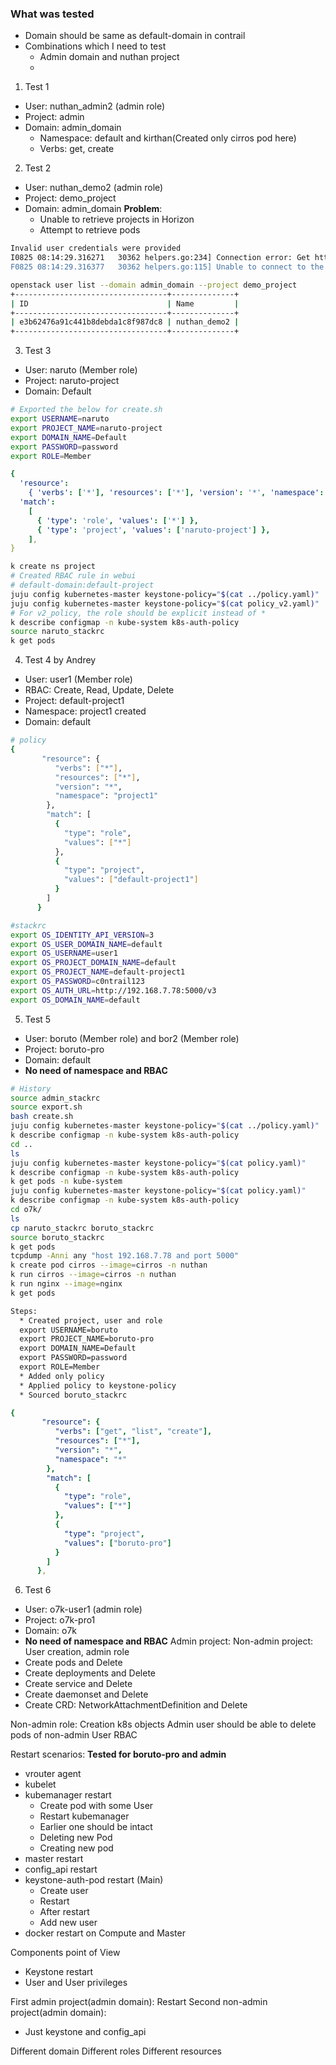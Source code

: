 ### What was tested

- Domain should be same as default-domain in contrail
- Combinations which I need to test
  - Admin domain and nuthan project
  -

1. Test 1

- User: nuthan_admin2 (admin role)
- Project: admin
- Domain: admin_domain
  - Namespace: default and kirthan(Created only cirros pod here)
  - Verbs: get, create

2. Test 2

- User: nuthan_demo2 (admin role)
- Project: demo_project
- Domain: admin_domain
  **Problem**:
  - Unable to retrieve projects in Horizon
  - Attempt to retrieve pods

```sh
Invalid user credentials were provided
I0825 08:14:29.316271   30362 helpers.go:234] Connection error: Get https://192.168.7.29:6443/api/v1/namespaces/default/pods?limit=500: getting credentials: exec plugin didn't return a token or cert/key pair
F0825 08:14:29.316377   30362 helpers.go:115] Unable to connect to the server: getting credentials: exec plugin didn't return a token or cert/key pair

openstack user list --domain admin_domain --project demo_project
+----------------------------------+--------------+
| ID                               | Name         |
+----------------------------------+--------------+
| e3b62476a91c441b8debda1c8f987dc8 | nuthan_demo2 |
+----------------------------------+--------------+
```

3. Test 3

- User: naruto (Member role)
- Project: naruto-project
- Domain: Default

```sh
# Exported the below for create.sh
export USERNAME=naruto
export PROJECT_NAME=naruto-project
export DOMAIN_NAME=Default
export PASSWORD=password
export ROLE=Member
```

```yaml
{
  'resource':
    { 'verbs': ['*'], 'resources': ['*'], 'version': '*', 'namespace': '*' },
  'match':
    [
      { 'type': 'role', 'values': ['*'] },
      { 'type': 'project', 'values': ['naruto-project'] },
    ],
}
```

```sh
k create ns project
# Created RBAC rule in webui
# default-domain:default-project
juju config kubernetes-master keystone-policy="$(cat ../policy.yaml)"
juju config kubernetes-master keystone-policy="$(cat policy_v2.yaml)"
# For v2_policy, the role should be explicit instead of *
k describe configmap -n kube-system k8s-auth-policy
source naruto_stackrc
k get pods
```

4. Test 4 by Andrey

- User: user1 (Member role)
- RBAC: Create, Read, Update, Delete
- Project: default-project1
- Namespace: project1 created
- Domain: default

```sh
# policy
{
       "resource": {
          "verbs": ["*"],
          "resources": ["*"],
          "version": "*",
          "namespace": "project1"
        },
        "match": [
          {
            "type": "role",
            "values": ["*"]
          },
          {
            "type": "project",
            "values": ["default-project1"]
          }
        ]
      }

#stackrc
export OS_IDENTITY_API_VERSION=3
export OS_USER_DOMAIN_NAME=default
export OS_USERNAME=user1
export OS_PROJECT_DOMAIN_NAME=default
export OS_PROJECT_NAME=default-project1
export OS_PASSWORD=c0ntrail123
export OS_AUTH_URL=http://192.168.7.78:5000/v3
export OS_DOMAIN_NAME=default
```

5. Test 5

- User: boruto (Member role) and bor2 (Member role)
- Project: boruto-pro
- Domain: default
- **No need of namespace and RBAC**

```sh
# History
source admin_stackrc
source export.sh
bash create.sh
juju config kubernetes-master keystone-policy="$(cat ../policy.yaml)"
k describe configmap -n kube-system k8s-auth-policy
cd ..
ls
juju config kubernetes-master keystone-policy="$(cat policy.yaml)"
k describe configmap -n kube-system k8s-auth-policy
k get pods -n kube-system
juju config kubernetes-master keystone-policy="$(cat policy.yaml)"
k describe configmap -n kube-system k8s-auth-policy
cd o7k/
ls
cp naruto_stackrc boruto_stackrc
source boruto_stackrc
k get pods
tcpdump -Anni any "host 192.168.7.78 and port 5000"
k create pod cirros --image=cirros -n nuthan
k run cirros --image=cirros -n nuthan
k run nginx --image=nginx
k get pods
```

```txt
Steps:
  * Created project, user and role
  export USERNAME=boruto
  export PROJECT_NAME=boruto-pro
  export DOMAIN_NAME=Default
  export PASSWORD=password
  export ROLE=Member
  * Added only policy
  * Applied policy to keystone-policy
  * Sourced boruto_stackrc
```

```yaml
{
       "resource": {
          "verbs": ["get", "list", "create"],
          "resources": ["*"],
          "version": "*",
          "namespace": "*"
        },
        "match": [
          {
            "type": "role",
            "values": ["*"]
          },
          {
            "type": "project",
            "values": ["boruto-pro"]
          }
        ]
      },
```

6. Test 6

- User: o7k-user1 (admin role)
- Project: o7k-pro1
- Domain: o7k
- **No need of namespace and RBAC**
  Admin project:
  Non-admin project: User creation, admin role
- Create pods and Delete
- Create deployments and Delete
- Create service and Delete
- Create daemonset and Delete
- Create CRD: NetworkAttachmentDefinition and Delete

Non-admin role: Creation k8s objects
Admin user should be able to delete pods of non-admin User
RBAC

Restart scenarios: **Tested for boruto-pro and admin**

- vrouter agent
- kubelet
- kubemanager restart
  - Create pod with some User
  - Restart kubemanager
  - Earlier one should be intact
  - Deleting new Pod
  - Creating new pod
- master restart
- config_api restart
- keystone-auth-pod restart (Main)
  - Create user
  - Restart
  - After restart
  - Add new user
- docker restart on Compute and Master

Components point of View

- Keystone restart
- User and User privileges

First admin project(admin domain): Restart
Second non-admin project(admin domain):

- Just keystone and config_api

Different domain
Different roles
Different resources
